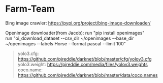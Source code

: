 # Farm-Team


Bing image crawler:
https://pypi.org/project/bing-image-downloader/

Openimage downloader(from Jacob):
  run "pip install openimages"       
  run "oi_download_dataset --csv_dir ~/openimages --base_dir ~/openimages --labels Horse --format pascal --limit 100"
  
  > yolo3.cfg: https://github.com/pjreddie/darknet/blob/master/cfg/yolov3.cfg 
  > yolo3.weight: https://pjreddie.com/media/files/yolov3.weights 
  > coco.name: https://github.com/pjreddie/darknet/blob/master/data/coco.names
